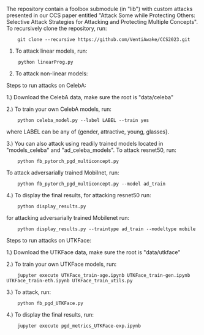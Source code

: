The repository contain a foolbox submodule (in "lib") with custom attacks presented in our CCS paper entitled "Attack Some while Protecting Others: Selective Attack Strategies for Attacking and Protecting Multiple Concepts". To recursively clone the repository, run:

        git clone --recursive https://github.com/VentiAwake/CCS2023.git 

1. To attack linear models, run: 

        python linearProg.py

2. To attack non-linear models:

Steps to run attacks on CelebA:

1.) Download the CelebA data, make sure the root is "data/celeba"

2.) To train your own CelebA models, run: 

        python celeba_model.py --label LABEL --train yes 

   where LABEL can be any of {gender, attractive, young, glasses}.

3.) You can also attack using readily trained models located in "models_celeba" and "ad_celeba_models". To attack resnet50, run:  

        python fb_pytorch_pgd_multiconcept.py 

   To attack adversarially trained Mobilnet, run: 

        python fb_pytorch_pgd_multiconcept.py --model ad_train 

   
4.) To display the final results, for attacking resnet50 run:

        python display_results.py 

   for attacking adversarially trained Mobilenet run:  

        python display_results.py --traintype ad_train --modeltype mobile


Steps to run attacks on UTKFace:

1.) Download the UTKFace data, make sure the root is "data/utkface"


2.) To train your own UTKFace models, run: 

        jupyter execute UTKFace_train-age.ipynb UTKFace_train-gen.ipynb UTKFace_train-eth.ipynb UTKFace_train_utils.py

3.) To attack, run:

        python fb_pgd_UTKFace.py 

4.) To display the final results, run:

        jupyter execute pgd_metrics_UTKFace-exp.ipynb

